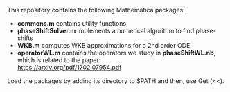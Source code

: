 
This repository contains the following Mathematica packages:
* **commons.m** contains utility functions
* **phaseShiftSolver.m** implements a numerical algorithm to find phase-shifts 
* **WKB.m** computes WKB approximations for a 2nd order ODE 
* **operatorWL.m** contains the operators we study in **phaseShiftWL.nb**, which is related to the paper:<br />
https://arxiv.org/pdf/1702.07954.pdf <br />


Load the packages by adding its directory to $PATH and then, use Get (<<).
